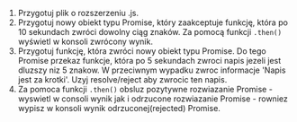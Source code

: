 1. Przygotuj plik o rozszerzeniu .js.
2. Przygotuj nowy obiekt typu Promise, który zaakceptuje funkcję, która po 10 sekundach zwróci dowolny ciąg znaków. Za pomocą funkcji `.then()` wyświetl w konsoli zwrócony wynik.
3. Przygotuj funkcję, która zwróci nowy obiekt typu Promise. Do tego Promise przekaz funkcje, która po 5 sekundach zwroci napis jezeli jest dluzszy niz 5 znakow. W przeciwnym wypadku zwroc informacje 'Napis jest za krotki'. Uzyj resolve/reject aby zwrocic ten napis.
4. Za pomoca funkcji `.then()` obsluz pozytywne rozwiazanie Promise - wyswietl w consoli wynik jak i odrzucone rozwiazanie Promise - rowniez wypisz w konsoli wynik odrzuconej(rejected) Promise.